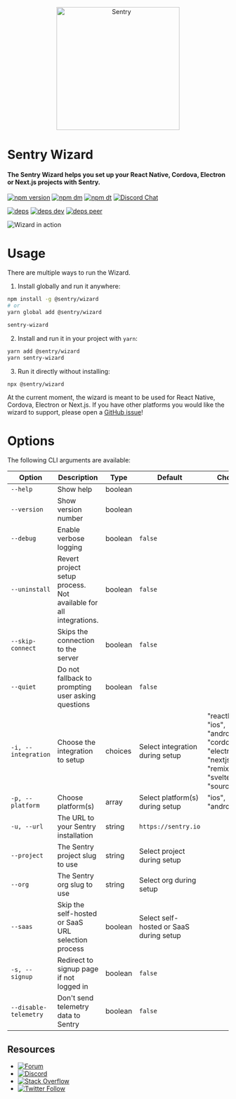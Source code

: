 <p align="center">
  <a href="https://sentry.io/?utm_source=github&utm_medium=logo" target="_blank">
    <picture>
      <source srcset="https://sentry-brand.storage.googleapis.com/sentry-logo-white.png" media="(prefers-color-scheme: dark)" />
      <source srcset="https://sentry-brand.storage.googleapis.com/sentry-logo-black.png" media="(prefers-color-scheme: light), (prefers-color-scheme: no-preference)" />
      <img src="https://sentry-brand.storage.googleapis.com/sentry-logo-black.png" alt="Sentry" width="280">
    </picture>
  </a>
</p>

<h1>Sentry Wizard</h1>
<h4>The Sentry Wizard helps you set up your React Native, Cordova, Electron or Next.js projects with Sentry.</h4>

[![npm version](https://img.shields.io/npm/v/@sentry/wizard.svg)](https://www.npmjs.com/package/@sentry/wizard)
[![npm dm](https://img.shields.io/npm/dm/@sentry/wizard.svg)](https://www.npmjs.com/package/@sentry/wizard)
[![npm dt](https://img.shields.io/npm/dt/@sentry/wizard.svg)](https://www.npmjs.com/package/@sentry/wizard)
[![Discord Chat](https://img.shields.io/discord/621778831602221064.svg)](https://discord.gg/Ww9hbqr)

[![deps](https://david-dm.org/getsentry/sentry-wizard/status.svg)](https://david-dm.org/getsentry/sentry-wizard?view=list)
[![deps dev](https://david-dm.org/getsentry/sentry-wizard/dev-status.svg)](https://david-dm.org/getsentry/sentry-wizard?type=dev&view=list)
[![deps peer](https://david-dm.org/getsentry/sentry-wizard/peer-status.svg)](https://david-dm.org/getsentry/sentry-wizard?type=peer&view=list)

![Wizard in action](https://github.com/getsentry/sentry-wizard/raw/master/assets/wizard.mov.gif)

# Usage

There are multiple ways to run the Wizard.

1. Install globally and run it anywhere:

```bash
npm install -g @sentry/wizard
# or
yarn global add @sentry/wizard

sentry-wizard
```

2. Install and run it in your project with `yarn`:

```bash
yarn add @sentry/wizard
yarn sentry-wizard
```

3. Run it directly without installing:

```bash
npx @sentry/wizard
```

At the current moment, the wizard is meant to be used for React Native, Cordova, Electron or Next.js. If you have other platforms you would like the wizard to support, please open a [GitHub issue](https://github.com/getsentry/sentry-wizard/issues)!

# Options

The following CLI arguments are available:

| Option                | Description                                                       | Type    | Default                                 | Choices                                                                                              | Environment Variable         |
| --------------------- | ----------------------------------------------------------------- | ------- | --------------------------------------- | ---------------------------------------------------------------------------------------------------- | ---------------------------- |
| `--help`              | Show help                                                         | boolean |                                         |                                                                                                      |                              |
| `--version`           | Show version number                                               | boolean |                                         |                                                                                                      |                              |
| `--debug`             | Enable verbose logging                                            | boolean | `false`                                 |                                                                                                      | `SENTRY_WIZARD_DEBUG`        |
| `--uninstall`         | Revert project setup process. Not available for all integrations. | boolean | `false`                                 |                                                                                                      | `SENTRY_WIZARD_UNINSTALL`    |
| `--skip-connect`      | Skips the connection to the server                                | boolean | `false`                                 |                                                                                                      | `SENTRY_WIZARD_SKIP_CONNECT` |
| `--quiet`             | Do not fallback to prompting user asking questions                | boolean | `false`                                 |                                                                                                      | `SENTRY_WIZARD_QUIET`        |
| `-i, --integration`   | Choose the integration to setup                                   | choices | Select integration during setup         | "reactNative", "ios", "android", "cordova", "electron", "nextjs", "remix", "sveltekit", "sourcemaps" | `SENTRY_WIZARD_INTEGRATION`  |
| `-p, --platform`      | Choose platform(s)                                                | array   | Select platform(s) during setup         | "ios", "android"                                                                                     | `SENTRY_WIZARD_PLATFORM`     |
| `-u, --url`           | The URL to your Sentry installation                               | string  | `https://sentry.io`                     |                                                                                                      | `SENTRY_WIZARD_URL`          |
| `--project`           | The Sentry project slug to use                                    | string  | Select project during setup             |                                                                                                      |                              |
| `--org`               | The Sentry org slug to use                                        | string  | Select org during setup                 |                                                                                                      |                              |
| `--saas`              | Skip the self-hosted or SaaS URL selection process                | boolean | Select self-hosted or SaaS during setup |                                                                                                      |                              |
| `-s, --signup`        | Redirect to signup page if not logged in                          | boolean | `false`                                 |                                                                                                      |                              |
| `--disable-telemetry` | Don't send telemetry data to Sentry                               | boolean | `false`                                 |                                                                                                      |                              |

## Resources

- [![Forum](https://img.shields.io/badge/forum-sentry-green.svg)](https://forum.sentry.io/c/sdks)
- [![Discord](https://img.shields.io/discord/621778831602221064)](https://discord.gg/Ww9hbqr)
- [![Stack Overflow](https://img.shields.io/badge/stack%20overflow-sentry-green.svg)](http://stackoverflow.com/questions/tagged/sentry)
- [![Twitter Follow](https://img.shields.io/twitter/follow/getsentry?label=getsentry&style=social)](https://twitter.com/intent/follow?screen_name=getsentry)
